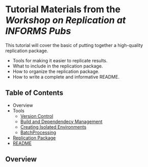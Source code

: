 # Tutorial Materials from the *Workshop on Replication at INFORMS Pubs*

This tutorial will cover the basic of putting together a high-quality replication package.
 * Tools for making it easier to replicate results.
 * What to include in the replication package.
 * How to organize the replication package. 
 * How to write a complete and informative README.

## Table of Contents
 * Overview
 * Tools
   * [Version Control](VersionControl.md)
   * [Build and Dependendecy Management](BuildAndDependencyManagement.md) 
   * [Creating Isolated Environments](ReproducibleEnvironments.md)
   * [BatchProcessing](BatchProcessing.md)
 * [Replication Package](PackageContents.md)
 * [README](#readme)

## Overview
